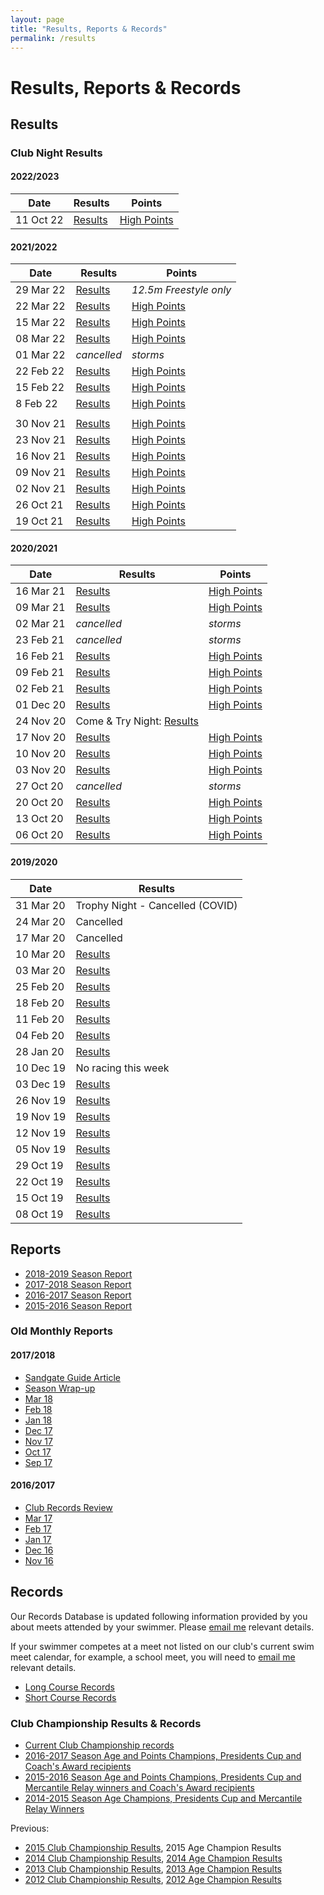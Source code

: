 ```yaml
---
layout: page
title: "Results, Reports & Records"
permalink: /results
---
```

# Results, Reports & Records
## Results
### Club Night Results

#### 2022/2023

**Date** | **Results** | **Points**  
--- | --- | ---
11 Oct 22 | [Results](files/results/ClubNight-2022-10-11.pdf) | [High Points](files/results/HighPoints-2022-10-11.pdf)

#### 2021/2022

**Date** | **Results** | **Points**  
--- | --- | ---
29 Mar 22 | [Results](files/results/ClubNight-2022-03-29.pdf) | _12.5m Freestyle only_
22 Mar 22 | [Results](files/results/ClubNight-2022-03-22.pdf) | [High Points](files/results/HighPoints-2022-03-22.pdf)
15 Mar 22 | [Results](files/results/ClubNight-2022-03-15.pdf) | [High Points](files/results/HighPoints-2022-03-15.pdf)
08 Mar 22 | [Results](files/results/ClubNight-2022-03-08.pdf) | [High Points](files/results/HighPoints-2022-03-08.pdf)
01 Mar 22 | _cancelled_ | _storms_  
22 Feb 22 | [Results](files/results/ClubNight-2022-02-22.pdf) | [High Points](files/results/HighPoints-2022-02-22.pdf)
15 Feb 22 | [Results](files/results/ClubNight-2022-02-15.pdf) | [High Points](files/results/HighPoints-2022-02-15.pdf)
8 Feb 22 | [Results](files/results/ClubNight-2022-02-08.pdf) | [High Points](files/results/HighPoints-2022-02-08.pdf)
||
30 Nov 21 | [Results](files/results/ClubNight-2021-11-30.pdf) | [High Points](files/results/HighPoints-2021-11-30.pdf)
23 Nov 21 | [Results](files/results/ClubNight-2021-11-23.pdf) | [High Points](files/results/HighPoints-2021-11-23.pdf)
16 Nov 21 | [Results](files/results/ClubNight-2021-11-16.pdf) | [High Points](files/results/HighPoints-2021-11-16.pdf)
09 Nov 21 | [Results](files/results/ClubNight-2021-11-09.pdf) | [High Points](files/results/HighPoints-2021-11-09.pdf)
02 Nov 21 | [Results](files/results/ClubNight-2021-11-02.pdf) | [High Points](files/results/HighPoints-2021-11-02.pdf)
26 Oct 21 | [Results](files/results/ClubNight-2021-10-26.pdf) | [High Points](files/results/HighPoints-2021-10-26.pdf)
19 Oct 21 | [Results](files/results/ClubNight-2021-10-19.pdf) | [High Points](files/results/HighPoints-2021-10-19.pdf)

#### 2020/2021

**Date** | **Results** | **Points**  
--- | --- | ---
16 Mar 21 | [Results](files/results/ClubNight-2021-03-16.pdf) | [High Points](files/results/HighPoints-2021-03-16.pdf)
09 Mar 21 | [Results](files/results/ClubNight-2021-03-09.pdf) | [High Points](files/results/HighPoints-2021-03-09.pdf)
02 Mar 21 | _cancelled_ | _storms_  
23 Feb 21 | _cancelled_ | _storms_  
16 Feb 21 | [Results](files/results/ClubNight-2021-02-16.pdf) | [High Points](files/results/HighPoints-2021-02-16.pdf)
09 Feb 21 | [Results](files/results/ClubNight-2021-02-09.pdf) | [High Points](files/results/HighPoints-2021-02-09.pdf)
02 Feb 21 | [Results](files/results/ClubNight-2021-02-02.pdf) | [High Points](files/results/HighPoints-2021-02-02.pdf)
01 Dec 20 | [Results](files/results/ClubNight-2020-12-01.pdf) | [High Points](files/results/HighPoints-2020-12-01.pdf)
24 Nov 20 | Come & Try Night: [Results](files/results/ClubNight-2020-11-24.pdf) | &nbsp;
17 Nov 20 | [Results](files/results/ClubNight-2020-11-17.pdf) | [High Points](files/results/HighPoints-2020-11-17.pdf)  
10 Nov 20 | [Results](files/results/ClubNight-2020-11-10.pdf) | [High Points](files/results/HighPoints-2020-11-10.pdf)  
03 Nov 20 | [Results](files/results/ClubNight-2020-11-03.pdf) | [High Points](files/results/HighPoints-2020-11-03.pdf)  
27 Oct 20 | _cancelled_ | _storms_  
20 Oct 20 | [Results](files/results/ClubNight-2020-10-20.pdf) | [High Points](files/results/HighPoints-2020-10-20.pdf)  
13 Oct 20 | [Results](files/results/ClubNight-2020-10-13.pdf) | [High Points](files/results/HighPoints-2020-10-13.pdf)  
06 Oct 20 | [Results](files/results/ClubNight-2020-10-06.pdf) | [High Points](files/results/HighPoints-2020-10-06.pdf)  


#### 2019/2020

**Date** | **Results**
--- | ---
31 Mar 20 | Trophy Night - Cancelled (COVID)
24 Mar 20 | Cancelled
17 Mar 20 | Cancelled
10 Mar 20 | [Results](files/results/ClubNight-2020-03-10.pdf)
03 Mar 20 | [Results](files/results/ClubNight-2020-03-03.pdf)
25 Feb 20 | [Results](files/results/ClubNight-2020-02-25.pdf)
18 Feb 20 | [Results](files/results/ClubNight-2020-02-18.pdf)	
11 Feb 20 | [Results](files/results/ClubNight-2020-02-11.pdf)
04 Feb 20 | [Results](files/results/ClubNight-2020-02-04.pdf)
28 Jan 20 | [Results](files/results/ClubNight-2020-01-28.pdf)	
10 Dec 19 | No racing this week 
03 Dec 19 | [Results](files/results/ClubNight-2019-12-03.pdf)
26 Nov 19 | [Results](files/results/ClubNight-2019-11-26.pdf)
19 Nov 19 | [Results](files/results/ClubNight-2019-11-19.pdf)
12 Nov 19 | [Results](files/results/ClubNight-2019-11-12.pdf)
05 Nov 19 | [Results](files/results/ClubNight-2019-11-05.pdf)
29 Oct 19 | [Results](files/results/ClubNight-2019-10-29.pdf)
22 Oct 19 | [Results](files/results/ClubNight-2019-10-22.pdf)
15 Oct 19 | [Results](files/results/ClubNight-2019-10-15.pdf)
08 Oct 19 | [Results](files/results/ClubNight-2019-10-08.pdf)

## Reports
* [2018-2019 Season Report](files/reports/2018-19-Season-Report.pdf)
* [2017-2018 Season Report](files/reports/2017-2018-Season-Report.pdf)
* [2016-2017 Season Report](files/reports/2016-2017-Season-Report.pdf)
* [2015-2016 Season Report](files/reports/2015-2016-Season-Report.pdf)

### Old Monthly Reports
#### 2017/2018
* [Sandgate Guide Article](https://www.sandgate.com.au/news/660-club-laps-the-competition)
* [Season Wrap-up](files/reports/2017-2018-Season-Wrap-up.pdf)
* [Mar 18](files/reports/2018-Mar.pdf)
* [Feb 18](files/reports/2018-Feb.pdf)
* [Jan 18](files/reports/2018-Jan.pdf)
* [Dec 17](files/reports/2017-Dec.pdf)
* [Nov 17](files/reports/2017-Nov.pdf)
* [Oct 17](files/reports/2017-Oct.pdf)
* [Sep 17](files/reports/2017-Sep.pdf)

#### 2016/2017
* [Club Records Review](files/reports/2017-Records-review.pdf)
* [Mar 17](files/reports/2017-Mar.pdf)
* [Feb 17](files/reports/2017-Feb.pdf)
* [Jan 17](files/reports/2017-Jan.pdf)
* [Dec 16](files/reports/2016-Dec.pdf)
* [Nov 16](files/reports/2016-Nov.pdf)


## Records
Our Records Database is updated following information provided by you about meets attended by your swimmer. Please [email me](nominations_sandswim@bigpond.com) relevant details.

If your swimmer competes at a meet not listed on our club's current swim meet calendar, for example, a school meet, you will need to [email me](nominations_sandswim@bigpond.com) relevant details.

* [Long Course Records](files/results/Records-longocourse-2019-03-20.pdf)
* [Short Course Records](files/results/Records-shortcourse-2019-03-26.pdf)

### Club Championship Results & Records

* [Current Club Championship records](files/results/ClubChampionships-2019-03-26.pdf)
* [2016-2017 Season Age and Points Champions, Presidents Cup and Coach's Award recipients](files/results/ClubChampions-2017.pdf)
* [2015-2016 Season Age and Points Champions, Presidents Cup and Mercantile Relay winners and Coach's Award recipients](files/results/ClubChampions-2016.pdf)
* [2014-2015 Season Age Champions, Presidents Cup and Mercantile Relay Winners](files/results/ClubChampions-2015.pdf)

Previous: 

* [2015 Club Championship Results](files/results/ClubChampionshipResults-2015.pdf),  2015 Age Champion Results
* [2014 Club Championship Results](files/results/ClubChampionshipResults-2014.pdf),  [2014 Age Champion Results](files/results/ClubAgeChampions-2014.pdf)
* [2013 Club Championship Results](files/results/ClubChampionshipResults-2013.pdf),  [2013 Age Champion Results](files/results/ClubAgeChampions-2013.pdf)
* [2012 Club Championship Results](files/results/ClubChampionshipResults-2012.pdf),  [2012 Age Champion Results](files/results/ClubAgeChampions-2012.pdf)
